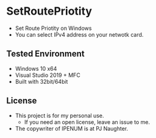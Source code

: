 # SetRoutePriotity

- Set Route Priotity on Windows
- You can select IPv4 address on your netwotk card.

## Tested Environment

- Windows 10 x64
- Visual Studio 2019 + MFC
- Built with 32bit/64bit

## License

- This project is for my personal use.
	- If you need an open license, leave an issue to me.
- The copywriter of IPENUM is at PJ Naughter.
